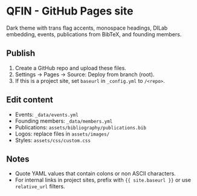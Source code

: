 
# QFIN - GitHub Pages site

Dark theme with trans flag accents, monospace headings, DILab embedding, events, publications from BibTeX, and founding members.

## Publish
1. Create a GitHub repo and upload these files.
2. Settings -> Pages -> Source: Deploy from branch (root).
3. If this is a project site, set `baseurl` in `_config.yml` to `/<repo>`.

## Edit content
- Events: `_data/events.yml`
- Founding members: `_data/members.yml`
- Publications: `assets/bibliography/publications.bib`
- Logos: replace files in `assets/images/`
- Styles: `assets/css/custom.css`

## Notes
- Quote YAML values that contain colons or non ASCII characters.
- For internal links in project sites, prefix with `{{ site.baseurl }}` or use `relative_url` filters.
